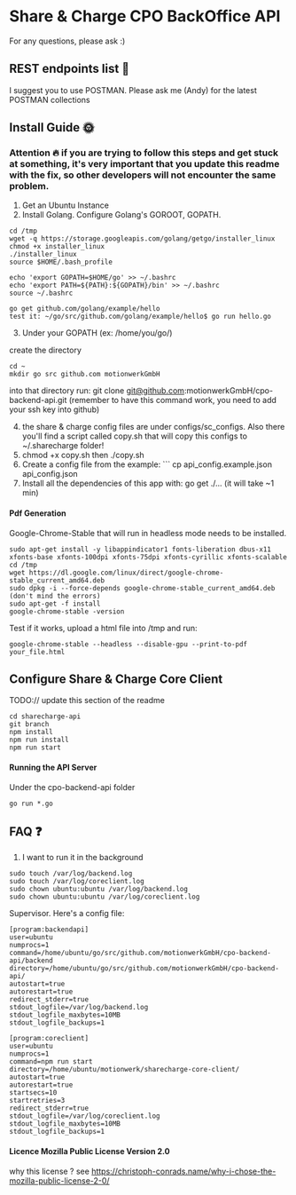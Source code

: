 # Share & Charge CPO BackOffice API

For any questions, please ask :)

## REST endpoints list :crystal_ball:

I suggest you to use POSTMAN. Please ask me (Andy) for the latest POSTMAN collections


## Install Guide :sun_with_face:

### Attention :fire: if you are trying to follow this steps and get stuck at something, it's very important that you update this readme with the fix, so other developers will not encounter the same problem.


1. Get an Ubuntu Instance
2. Install Golang. Configure Golang's GOROOT, GOPATH.

~~~~
cd /tmp
wget -q https://storage.googleapis.com/golang/getgo/installer_linux
chmod +x installer_linux 
./installer_linux 
source $HOME/.bash_profile

echo 'export GOPATH=$HOME/go' >> ~/.bashrc 
echo 'export PATH=${PATH}:${GOPATH}/bin' >> ~/.bashrc 
source ~/.bashrc 

go get github.com/golang/example/hello
test it: ~/go/src/github.com/golang/example/hello$ go run hello.go
~~~~

3. Under your GOPATH (ex: /home/you/go/)

create the directory 

~~~~
cd ~
mkdir go src github.com motionwerkGmbH
~~~~

into that directory run: git clone git@github.com:motionwerkGmbH/cpo-backend-api.git (remember to have this command work, you need to add your ssh key into github)

4. the share & charge config files are under configs/sc_configs. Also there you'll find a script called copy.sh that will copy this configs to ~/.sharecharge folder!
5. chmod +x copy.sh then ./copy.sh
6. Create a config file from the example: ``` cp api_config.example.json api_config.json
7. Install all the dependencies of this app with: go get ./...  (it will take ~1 min)


#### Pdf Generation

Google-Chrome-Stable that will run in headless mode needs to be installed. 

```
sudo apt-get install -y libappindicator1 fonts-liberation dbus-x11 xfonts-base xfonts-100dpi xfonts-75dpi xfonts-cyrillic xfonts-scalable
cd /tmp
wget https://dl.google.com/linux/direct/google-chrome-stable_current_amd64.deb
sudo dpkg -i --force-depends google-chrome-stable_current_amd64.deb  (don't mind the errors)
sudo apt-get -f install
google-chrome-stable -version
```

Test if it works, upload a html file into /tmp and run:

```
google-chrome-stable --headless --disable-gpu --print-to-pdf your_file.html
```



## Configure Share & Charge Core Client

TODO:// update this section of the readme

~~~~
cd sharecharge-api
git branch
npm install
npm run install
npm run start
~~~~

#### Running the API Server

Under the cpo-backend-api folder

~~~~
go run *.go
~~~~


## FAQ :question:

1. I want to run it in the background

~~~~
sudo touch /var/log/backend.log 
sudo touch /var/log/coreclient.log 
sudo chown ubuntu:ubuntu /var/log/backend.log
sudo chown ubuntu:ubuntu /var/log/coreclient.log
~~~~

Supervisor. Here's a config file:

~~~~
[program:backendapi]
user=ubuntu
numprocs=1
command=/home/ubuntu/go/src/github.com/motionwerkGmbH/cpo-backend-api/backend
directory=/home/ubuntu/go/src/github.com/motionwerkGmbH/cpo-backend-api/
autostart=true
autorestart=true
redirect_stderr=true
stdout_logfile=/var/log/backend.log
stdout_logfile_maxbytes=10MB
stdout_logfile_backups=1
~~~~

~~~~
[program:coreclient]
user=ubuntu
numprocs=1
command=npm run start
directory=/home/ubuntu/motionwerk/sharecharge-core-client/
autostart=true
autorestart=true
startsecs=10
startretries=3
redirect_stderr=true
stdout_logfile=/var/log/coreclient.log
stdout_logfile_maxbytes=10MB
stdout_logfile_backups=1
~~~~


#### Licence Mozilla Public License Version 2.0

why this license ? see https://christoph-conrads.name/why-i-chose-the-mozilla-public-license-2-0/
